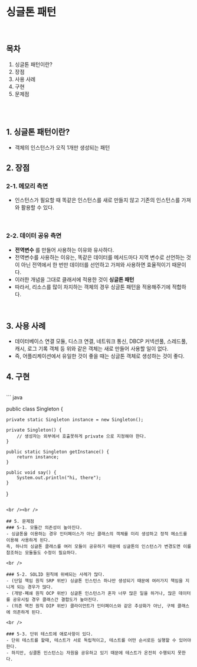 # 싱글톤 패턴

<br />

## 목차
1. 싱글톤 패턴이란?
2. 장점
3. 사용 사례
4. 구현
5. 문제점

<br />
<br />

## 1. 싱글톤 패턴이란?
- 객체의 인스턴스가 오직 1개만 생성되는 패턴

## 2. 장점
### 2-1. 메모리 측면
- 인스턴스가 필요할 때 똑같은 인스턴스를 새로 만들지 않고 기존의 인스턴스를 가져와 활용할 수 있다.

<br />

### 2-2. 데이터 공유 측면
- **전역변수** 를 만들어 사용하는 이유와 유사하다. <br>
- 전역변수를 사용하는 이유는, 똑같은 데이터를 메서드마다 지역 변수로 선언하는 것이 아닌 전역에서 한 번만 데이터를 선언하고 가져와 사용하면 효율적이기 때문이다.<br>
- 이러한 개념을 그대로 클래서에 적용한 것이 **싱글톤 패턴**<br>
- 따라서, 리소스를 많이 차지하는 객체의 경우 싱글톤 패턴을 적용해주기에 적합하다.<br>

<br />

## 3. 사용 사례
- 데이터베이스 연결 모듈, 디스크 연결, 네트워크 통신, DBCP 커넥션풀, 스레드풀, 캐시, 로그 기록 객체 등
위와 같은 객체는 새로 만들어 사용할 일이 없다.
- 즉, 어플리케이션에서 유일한 것이 좋을 때는 싱글톤 객체로 생성하는 것이 좋다.

## 4. 구현
<br />
``` java

public class Singleton {

    private static Singleton instance = new Singleton();
    
    private Singleton() {
        // 생성자는 외부에서 호출못하게 private 으로 지정해야 한다.
    }

    public static Singleton getInstance() {
        return instance;
    }

    public void say() {
        System.out.println("hi, there");
    }
}

```

<br /><br />

## 5. 문제점
### 5-1. 모듈간 의존성이 높아진다.
- 싱글톤을 이용하는 경우 인터페이스가 아닌 클래스의 객체를 미리 생성하고 정적 메소드를 이용해 사용하게 된다.
즉, 하나의 싱글톤 클래스를 여러 모듈이 공유하기 때문에 싱글톤의 인스턴스가 변경도면 이를 참조하는 모듈들도 수정이 필요하다.

<br />

### 5-2. SOLID 원칙에 위배되는 사례가 많다.
- (단일 책임 원칙 SRP 위반) 싱글톤 인스턴스 하나만 생성되기 때문에 여러가지 책임을 지니게 되는 경우가 많다.
- (개방-폐쇄 원칙 OCP 위반) 싱글톤 인스턴스가 혼자 너무 많은 일을 하거나, 많은 데이터를 공유시킬 경우 클래스간 결합도가 높아진다.
- (의존 역전 원칙 DIP 위반) 클라이언트가 인터페이스와 같은 추상화가 아닌, 구체 클래스에 의존하게 된다.

<br />

### 5-3. 단위 테스트에 애로사항이 있다.
- 단위 테스트를 할때, 테스트가 서로 독립적이고, 테스트를 어떤 순서로든 실행할 수 있어야 한다.
- 하지만, 싱클톤 인스턴스는 자원을 공유하고 있기 때문에 테스트가 온전히 수행되지 못한다.
